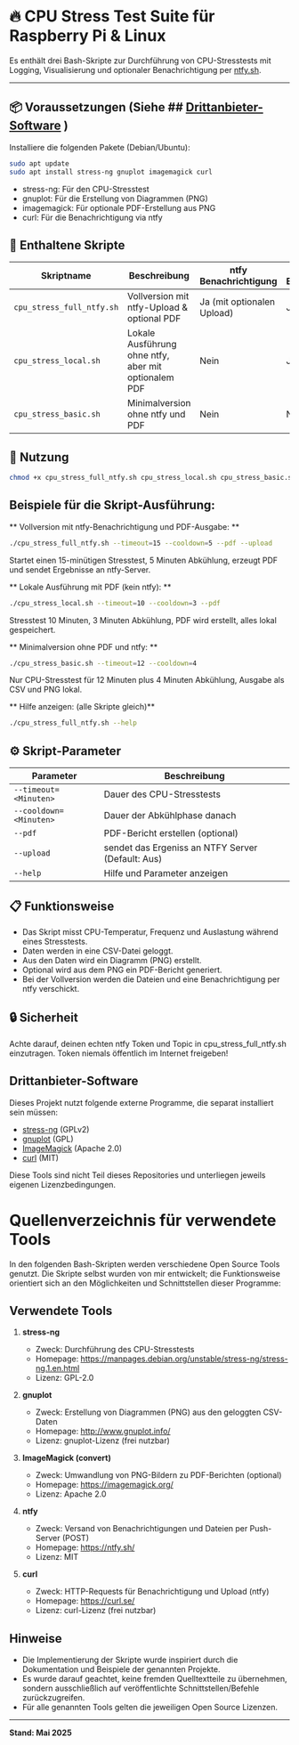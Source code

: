 # 🔥 CPU Stress Test Suite für Raspberry Pi & Linux

Es enthält drei Bash-Skripte zur Durchführung von CPU-Stresstests mit Logging, Visualisierung und optionaler Benachrichtigung per [ntfy.sh](https://ntfy.sh).

---

## 📦 Voraussetzungen (Siehe ## [Drittanbieter-Software](https://github.com/lastsamurai26/cpu-stress-suite/edit/main/README.md#drittanbieter-software) )

Installiere die folgenden Pakete (Debian/Ubuntu):

```bash
sudo apt update
sudo apt install stress-ng gnuplot imagemagick curl
```
- stress-ng: Für den CPU-Stresstest
- gnuplot: Für die Erstellung von Diagrammen (PNG)
- imagemagick: Für optionale PDF-Erstellung aus PNG
- curl: Für die Benachrichtigung via ntfy

## 📂 Enthaltene Skripte

| Skriptname                | Beschreibung                                         | ntfy Benachrichtigung      | PDF Erstellung | Kommentar                      |
| ------------------------- | ---------------------------------------------------- | -------------------------- | -------------- | ------------------------------ |
| `cpu_stress_full_ntfy.sh` | Vollversion mit ntfy-Upload & optional PDF           | Ja (mit optionalen Upload) | Ja             | Nutzt ntfy zum Upload          |
| `cpu_stress_local.sh`     | Lokale Ausführung ohne ntfy, aber mit optionalem PDF | Nein                       | Ja             | Nur lokale Ausgabe             |
| `cpu_stress_basic.sh`     | Minimalversion ohne ntfy und PDF                     | Nein                       | Nein           | Nur CSV & PNG lokal, keine PDF |


## 🚀 Nutzung

```bash
chmod +x cpu_stress_full_ntfy.sh cpu_stress_local.sh cpu_stress_basic.sh
```

## Beispiele für die Skript-Ausführung:
** Vollversion mit ntfy-Benachrichtigung und PDF-Ausgabe: **
```bash
./cpu_stress_full_ntfy.sh --timeout=15 --cooldown=5 --pdf --upload
```
Startet einen 15-minütigen Stresstest, 5 Minuten Abkühlung, erzeugt PDF und sendet Ergebnisse an ntfy-Server.

** Lokale Ausführung mit PDF (kein ntfy): **
```bash
./cpu_stress_local.sh --timeout=10 --cooldown=3 --pdf
```
Stresstest 10 Minuten, 3 Minuten Abkühlung, PDF wird erstellt, alles lokal gespeichert.


** Minimalversion ohne PDF und ntfy: **

```bash
./cpu_stress_basic.sh --timeout=12 --cooldown=4
```
Nur CPU-Stresstest für 12 Minuten plus 4 Minuten Abkühlung, Ausgabe als CSV und PNG lokal.

** Hilfe anzeigen:  (alle Skripte gleich)**

```bash
./cpu_stress_full_ntfy.sh --help
```

## ⚙️ Skript-Parameter


| Parameter              | Beschreibung                                      |
| ---------------------- | ------------------------------------------------- |
| `--timeout=<Minuten>`  | Dauer des CPU-Stresstests                         |
| `--cooldown=<Minuten>` | Dauer der Abkühlphase danach                      |
| `--pdf`                | PDF-Bericht erstellen (optional)                  |
| `--upload`             | sendet das Ergeniss an NTFY Server (Default: Aus) |
| `--help`               | Hilfe und Parameter anzeigen                      |

## 📋 Funktionsweise
- Das Skript misst CPU-Temperatur, Frequenz und Auslastung während eines Stresstests.
- Daten werden in eine CSV-Datei geloggt.
- Aus den Daten wird ein Diagramm (PNG) erstellt.
- Optional wird aus dem PNG ein PDF-Bericht generiert.
- Bei der Vollversion werden die Dateien und eine Benachrichtigung per ntfy verschickt.

## 🔒 Sicherheit
Achte darauf, deinen echten ntfy Token und Topic in cpu_stress_full_ntfy.sh einzutragen.
Token niemals öffentlich im Internet freigeben!

## Drittanbieter-Software

Dieses Projekt nutzt folgende externe Programme, die separat installiert sein müssen:

- [stress-ng](https://manpages.ubuntu.com/manpages/latest/man1/stress-ng.1.html) (GPLv2)
- [gnuplot](http://www.gnuplot.info/) (GPL)
- [ImageMagick](https://imagemagick.org/) (Apache 2.0)
- [curl](https://curl.se/) (MIT)

Diese Tools sind nicht Teil dieses Repositories und unterliegen jeweils eigenen Lizenzbedingungen.

# Quellenverzeichnis für verwendete Tools

In den folgenden Bash-Skripten werden verschiedene Open Source Tools genutzt. Die Skripte selbst wurden von mir entwickelt; die Funktionsweise orientiert sich an den Möglichkeiten und Schnittstellen dieser Programme:

## Verwendete Tools

1. **stress-ng**
   - Zweck: Durchführung des CPU-Stresstests
   - Homepage: https://manpages.debian.org/unstable/stress-ng/stress-ng.1.en.html
   - Lizenz: GPL-2.0

2. **gnuplot**
   - Zweck: Erstellung von Diagrammen (PNG) aus den geloggten CSV-Daten
   - Homepage: http://www.gnuplot.info/
   - Lizenz: gnuplot-Lizenz (frei nutzbar)

3. **ImageMagick (convert)**
   - Zweck: Umwandlung von PNG-Bildern zu PDF-Berichten (optional)
   - Homepage: https://imagemagick.org/
   - Lizenz: Apache 2.0

4. **ntfy**
   - Zweck: Versand von Benachrichtigungen und Dateien per Push-Server (POST)
   - Homepage: https://ntfy.sh/
   - Lizenz: MIT

5. **curl**
   - Zweck: HTTP-Requests für Benachrichtigung und Upload (ntfy)
   - Homepage: https://curl.se/
   - Lizenz: curl-Lizenz (frei nutzbar)

## Hinweise
- Die Implementierung der Skripte wurde inspiriert durch die Dokumentation und Beispiele der genannten Projekte.
- Es wurde darauf geachtet, keine fremden Quelltextteile zu übernehmen, sondern ausschließlich auf veröffentlichte Schnittstellen/Befehle zurückzugreifen.
- Für alle genannten Tools gelten die jeweiligen Open Source Lizenzen.

---

**Stand: Mai 2025**
